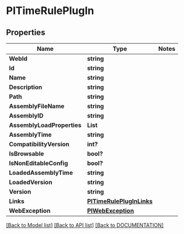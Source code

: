 # PITimeRulePlugIn

## Properties
Name | Type | Notes
------------ | ------------- | -------------
**WebId** | **string**
**Id** | **string**
**Name** | **string**
**Description** | **string**
**Path** | **string**
**AssemblyFileName** | **string**
**AssemblyID** | **string**
**AssemblyLoadProperties** | **List<string>**
**AssemblyTime** | **string**
**CompatibilityVersion** | **int?**
**IsBrowsable** | **bool?**
**IsNonEditableConfig** | **bool?**
**LoadedAssemblyTime** | **string**
**LoadedVersion** | **string**
**Version** | **string**
**Links** | **[**PITimeRulePlugInLinks**](../Model/PITimeRulePlugInLinks.md)**
**WebException** | **[**PIWebException**](../Model/PIWebException.md)**

[[Back to Model list]](../../DOCUMENTATION.md#documentation-for-models) [[Back to API list]](../../DOCUMENTATION.md#documentation-for-api-endpoints) [[Back to DOCUMENTATION]](../../DOCUMENTATION.md)
